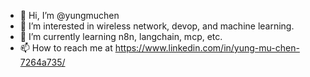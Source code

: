 - 👋 Hi, I’m @yungmuchen
- 👀 I’m interested in wireless network, devop, and machine learning.
- 🌱 I’m currently learning n8n, langchain, mcp, etc.
- 📫 How to reach me at https://www.linkedin.com/in/yung-mu-chen-7264a735/

<!---
yungmuchen/yungmuchen is a ✨ special ✨ repository because its `README.md` (this file) appears on your GitHub profile.
You can click the Preview link to take a look at your changes.
--->
